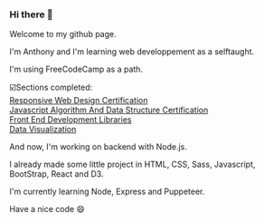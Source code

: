 ### Hi there 👋  

Welcome to my github page.  

I'm Anthony and I'm learning web developpement as a selftaught.

I'm using FreeCodeCamp as a path.

☑️Sections completed:   
[Responsive Web Design Certification](https://www.freecodecamp.org/certification/anthovdo/responsive-web-design)  
[Javascript Algorithm And Data Structure Certification](https://www.freecodecamp.org/certification/anthovdo/javascript-algorithms-and-data-structures)  
[Front End Development Libraries](https://www.freecodecamp.org/certification/anthovdo/front-end-libraries)  
[Data Visualization](https://www.freecodecamp.org/certification/anthovdo/data-visualization)

And now, I'm working on backend with Node.js.

I already made some little project in HTML, CSS, Sass, Javascript, BootStrap, React and D3.

I'm currently learning Node, Express and Puppeteer.

Have a nice code 😄






